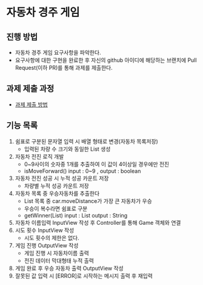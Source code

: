 # 자동차 경주 게임
## 진행 방법
* 자동차 경주 게임 요구사항을 파악한다.
* 요구사항에 대한 구현을 완료한 후 자신의 github 아이디에 해당하는 브랜치에 Pull Request(이하 PR)를 통해 과제를 제출한다.

## 과제 제출 과정
* [과제 제출 방법](https://github.com/next-step/nextstep-docs/tree/master/precourse)

## 기능 목록

1. 쉼표로 구분된 문자열 입력 시 배열 형태로 변경(자동차 목록저장)
    - 입력된 차량 수 크기와 동일한 List<Car> 생성
2. 자동차 전진 로직 개발
    - 0~9사이의 숫자중 1개를 추출하여 이 값이 4이상일 경우에만 전진
    - isMoveForward() input : 0~9 , output : boolean
3. 자동차 전진 성공 시 누적 성공 카운트 저장
    - 차량별 누적 성공 카운트 저장
4. 자동차 목록 중 우승자동차를 추출한다
    - List<Car> 목록 중 car.moveDistance가 가장 큰 자동차가 우승
    - 우승이 복수라면 쉼표로 구분
    - getWinner(List<Car>) input : List<Car>  output : String
5. 자동차 이름입력 InputView 작성 후 Controller를 통해 Game 객체와 연결
6. 시도 횟수 InputView 작성
    - 시도 횟수의 제한은 없다.
7. 게임 진행 OutputView 작성
    - 게임 진행 시 자동차이름 출력
    - 전진 데이터 막대형태 누적 출력
8. 게임 완료 후 우승 자동차 출력 OutputView 작성
9. 잘못된 값 입력 시 [ERROR]로 시작하는 메시지 출력 후 재입력